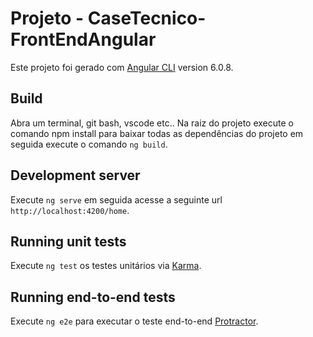 # Projeto - CaseTecnico-FrontEndAngular
Este projeto foi gerado com [Angular CLI](https://github.com/angular/angular-cli) version 6.0.8.

## Build
Abra um terminal, git bash, vscode etc.. Na raiz do projeto execute o comando npm install para baixar todas as dependências do projeto em seguida execute o comando `ng build`.

## Development server
Execute `ng serve` em seguida acesse a seguinte url `http://localhost:4200/home`.

## Running unit tests
Execute `ng test` os testes unitários via [Karma](https://karma-runner.github.io).

## Running end-to-end tests
Execute `ng e2e` para executar o teste end-to-end [Protractor](http://www.protractortest.org/).
